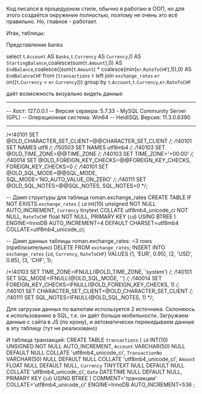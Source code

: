 Код писался в процедурном стиле, обычно я работаю в ООП, но для этого создаётся окружение полностью, поэтому
не очень это всё правильно. Но, главное - работает.

Итак, таблицы:

Представление banks

select `t`.`Account` AS `Banks`,`t`.`Currency` AS `Currency`,0 AS `StartingBalance`,coalesce(sum(`t`.`Amount`),0) AS `EndBalance`,coalesce((sum(`t`.`Amount`) * coalesce(min(`er`.`RateToCHF`),1)),0) AS `EndBalanceCHF` from (`transactions` `t` left join `exchange_rates` `er` on((`t`.`Currency` = `er`.`Currency`))) group by `t`.`Account`,`t`.`Currency`,`er`.`RateToCHF`

даёт возможность визуально видеть данные

-- --------------------------------------------------------
-- Хост:                         127.0.0.1
-- Версия сервера:               5.7.33 - MySQL Community Server (GPL)
-- Операционная система:         Win64
-- HeidiSQL Версия:              11.3.0.6390
-- --------------------------------------------------------

/*!40101 SET @OLD_CHARACTER_SET_CLIENT=@@CHARACTER_SET_CLIENT */;
/*!40101 SET NAMES utf8 */;
/*!50503 SET NAMES utf8mb4 */;
/*!40103 SET @OLD_TIME_ZONE=@@TIME_ZONE */;
/*!40103 SET TIME_ZONE='+00:00' */;
/*!40014 SET @OLD_FOREIGN_KEY_CHECKS=@@FOREIGN_KEY_CHECKS, FOREIGN_KEY_CHECKS=0 */;
/*!40101 SET @OLD_SQL_MODE=@@SQL_MODE, SQL_MODE='NO_AUTO_VALUE_ON_ZERO' */;
/*!40111 SET @OLD_SQL_NOTES=@@SQL_NOTES, SQL_NOTES=0 */;

-- Дамп структуры для таблица roman.exchange_rates
CREATE TABLE IF NOT EXISTS `exchange_rates` (
  `id` int(10) unsigned NOT NULL AUTO_INCREMENT,
  `Currency` tinytext COLLATE utf8mb4_unicode_ci NOT NULL,
  `RateToCHF` float NOT NULL,
  PRIMARY KEY (`id`) USING BTREE
) ENGINE=InnoDB AUTO_INCREMENT=4 DEFAULT CHARSET=utf8mb4 COLLATE=utf8mb4_unicode_ci;

-- Дамп данных таблицы roman.exchange_rates: ~3 rows (приблизительно)
DELETE FROM `exchange_rates`;
INSERT INTO `exchange_rates` (`id`, `Currency`, `RateToCHF`) VALUES
	(1, 'EUR', 0.95),
	(2, 'USD', 0.85),
	(3, 'CHF', 1);

/*!40103 SET TIME_ZONE=IFNULL(@OLD_TIME_ZONE, 'system') */;
/*!40101 SET SQL_MODE=IFNULL(@OLD_SQL_MODE, '') */;
/*!40014 SET FOREIGN_KEY_CHECKS=IFNULL(@OLD_FOREIGN_KEY_CHECKS, 1) */;
/*!40101 SET CHARACTER_SET_CLIENT=@OLD_CHARACTER_SET_CLIENT */;
/*!40111 SET SQL_NOTES=IFNULL(@OLD_SQL_NOTES, 1) */;

Для загрузки данных по валютам используется 2 источника. Склоняюсь к использованию в SQL, т.к. он даёт больше мобильности.
Загружаем данные с сайта в JS (по крону), и автоматически перекидываем данные в эту таблицу (тут не реализовано)

И таблица транзакций:
CREATE TABLE `transactions` (
	`id` INT(10) UNSIGNED NOT NULL AUTO_INCREMENT,
	`Account` VARCHAR(50) NULL DEFAULT NULL COLLATE 'utf8mb4_unicode_ci',
	`TransactionNo` VARCHAR(50) NULL DEFAULT NULL COLLATE 'utf8mb4_unicode_ci',
	`Amount` FLOAT NULL DEFAULT NULL,
	`Currency` TINYTEXT NULL DEFAULT NULL COLLATE 'utf8mb4_unicode_ci',
	`Date` DATETIME NULL DEFAULT NULL,
	PRIMARY KEY (`id`) USING BTREE
)
COMMENT='транзакции'
COLLATE='utf8mb4_unicode_ci'
ENGINE=InnoDB
AUTO_INCREMENT=536
;




